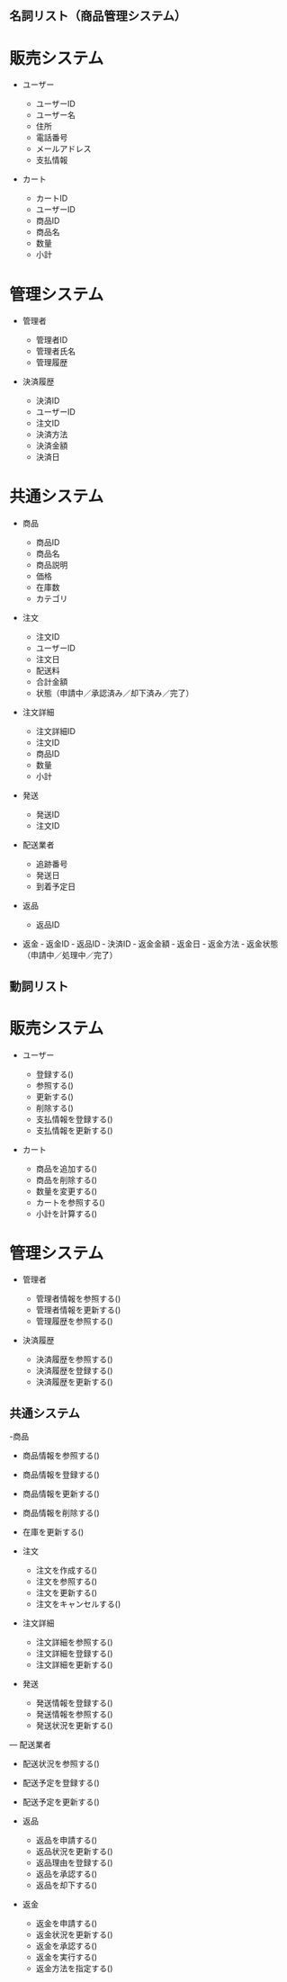 ## 名詞リスト（商品管理システム）

# 販売システム
- ユーザー
  - ユーザーID
  - ユーザー名
  - 住所
  - 電話番号
  - メールアドレス
  - 支払情報

- カート
  - カートID
  - ユーザーID
  - 商品ID
  - 商品名
  - 数量
  - 小計

# 管理システム
- 管理者
  - 管理者ID
  - 管理者氏名
  - 管理履歴

- 決済履歴
  - 決済ID
  - ユーザーID
  - 注文ID
  - 決済方法
  - 決済金額
  - 決済日

# 共通システム
- 商品
  - 商品ID
  - 商品名
  - 商品説明
  - 価格
  - 在庫数
  - カテゴリ

- 注文
  - 注文ID
  - ユーザーID
  - 注文日
  - 配送料
  - 合計金額
  - 状態（申請中／承認済み／却下済み／完了）

- 注文詳細
  - 注文詳細ID
  - 注文ID
  - 商品ID
  - 数量
  - 小計

- 発送
  - 発送ID
  - 注文ID

- 配送業者
  - 追跡番号
  - 発送日
  - 到着予定日

- 返品
  - 返品ID

- 返金
  ‐ 返金ID
  ‐ 返品ID
  ‐ 決済ID
  ‐ 返金金額
  ‐ 返金日
  ‐ 返金方法
  ‐ 返金状態（申請中／処理中／完了）

## 動詞リスト
# 販売システム
- ユーザー
  - 登録する()
  - 参照する()
  - 更新する()
  - 削除する()
  - 支払情報を登録する()
  - 支払情報を更新する()

- カート
  - 商品を追加する()
  - 商品を削除する()
  - 数量を変更する()
  - カートを参照する()
  - 小計を計算する()

# 管理システム
- 管理者
  - 管理者情報を参照する()
  - 管理者情報を更新する()
  - 管理履歴を参照する()

- 決済履歴
  - 決済履歴を参照する()
  - 決済履歴を登録する()
  - 決済履歴を更新する()

## 共通システム

-商品
  - 商品情報を参照する()
  - 商品情報を登録する()
  - 商品情報を更新する()
  - 商品情報を削除する()
  - 在庫を更新する()

- 注文
  - 注文を作成する()
  - 注文を参照する()
  - 注文を更新する()
  - 注文をキャンセルする()

- 注文詳細
  - 注文詳細を参照する()
  - 注文詳細を登録する()
  - 注文詳細を更新する()

- 発送
  - 発送情報を登録する()
  - 発送情報を参照する()
  - 発送状況を更新する()

― 配送業者
  - 配送状況を参照する()
  - 配送予定を登録する()
  - 配送予定を更新する()

- 返品
  - 返品を申請する()
  - 返品状況を更新する()
  - 返品理由を登録する()
  - 返品を承認する()
  - 返品を却下する()

- 返金
  - 返金を申請する()
  - 返金状況を更新する()
  - 返金を承認する()
  - 返金を実行する()
  - 返金方法を指定する()